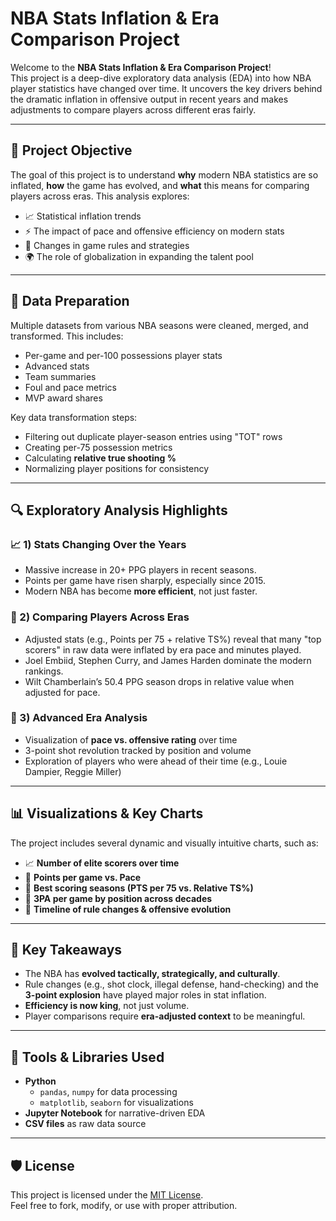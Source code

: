 # NBA Stats Inflation & Era Comparison Project

Welcome to the **NBA Stats Inflation & Era Comparison Project**!  
This project is a deep-dive exploratory data analysis (EDA) into how NBA player statistics have changed over time. It uncovers the key drivers behind the dramatic inflation in offensive output in recent years and makes adjustments to compare players across different eras fairly.

---

## 🏀 Project Objective

The goal of this project is to understand **why** modern NBA statistics are so inflated, **how** the game has evolved, and **what** this means for comparing players across eras. 
This analysis explores:
- 📈 Statistical inflation trends 
- ⚡ The impact of pace and offensive efficiency on modern stats  
- 🧩 Changes in game rules and strategies  
- 🌍 The role of globalization in expanding the talent pool  

---

## 🧱 Data Preparation

Multiple datasets from various NBA seasons were cleaned, merged, and transformed. This includes:
- Per-game and per-100 possessions player stats
- Advanced stats
- Team summaries
- Foul and pace metrics
- MVP award shares

Key data transformation steps:
- Filtering out duplicate player-season entries using "TOT" rows
- Creating per-75 possession metrics
- Calculating **relative true shooting %**
- Normalizing player positions for consistency

---

## 🔍 Exploratory Analysis Highlights

### 📈 1) Stats Changing Over the Years
- Massive increase in 20+ PPG players in recent seasons.
- Points per game have risen sharply, especially since 2015.
- Modern NBA has become **more efficient**, not just faster.

### 🧮 2) Comparing Players Across Eras
- Adjusted stats (e.g., Points per 75 + relative TS%) reveal that many "top scorers" in raw data were inflated by era pace and minutes played.
- Joel Embiid, Stephen Curry, and James Harden dominate the modern rankings.
- Wilt Chamberlain’s 50.4 PPG season drops in relative value when adjusted for pace.

### 🧠 3) Advanced Era Analysis
- Visualization of **pace vs. offensive rating** over time
- 3-point shot revolution tracked by position and volume
- Exploration of players who were ahead of their time (e.g., Louie Dampier, Reggie Miller)

---

## 📊 Visualizations & Key Charts

The project includes several dynamic and visually intuitive charts, such as:

- 📈 **Number of elite scorers over time**  
- 🔁 **Points per game vs. Pace**  
- 🧠 **Best scoring seasons (PTS per 75 vs. Relative TS%)**  
- 🎯 **3PA per game by position across decades**  
- 📜 **Timeline of rule changes & offensive evolution**

---

## 🧠 Key Takeaways

- The NBA has **evolved tactically, strategically, and culturally**.
- Rule changes (e.g., shot clock, illegal defense, hand-checking) and the **3-point explosion** have played major roles in stat inflation.
- **Efficiency is now king**, not just volume.
- Player comparisons require **era-adjusted context** to be meaningful.

---

## 🧰 Tools & Libraries Used

- **Python**
  - `pandas`, `numpy` for data processing
  - `matplotlib`, `seaborn` for visualizations
- **Jupyter Notebook** for narrative-driven EDA
- **CSV files** as raw data source

---

## 🛡️ License

This project is licensed under the [MIT License](LICENSE).  
Feel free to fork, modify, or use with proper attribution.
